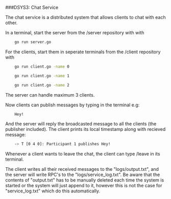 ###DSYS3: Chat Service

The chat service is a distributed system that allows clients to chat with each other.

In a terminal, start the server from the /server repository with with 

```sh
    go run server.go
```



For the clients, start them in seperate terminals from the /client repository with 

```sh
    go run client.go -name 0
```

```sh
    go run client.go -name 1
```

```sh
    go run client.go -name 2
```



The server can handle maximum 3 clients.

Now clients can publish messages by typing in the terminal e.g:

```sh
    Hey!
```

And the server will reply the broadcasted message to all the clients (the publisher included). The client prints its local timestamp along with recieved message:

```sh
    -> T [0 4 0]: Participant 1 publishes Hey!
```


Whenever a client wants to leave the chat, the client can type /leave in its terminal. 

The client writes all their received messages to the "logs/output.txt", and the server will write RPC's to the "logs/service_log.txt". Be aware that the contents of "output.txt" has to be manually deleted each time the system is started or the system will just append to it, however this is not the case for "service_log.txt" which do this automatically. 
